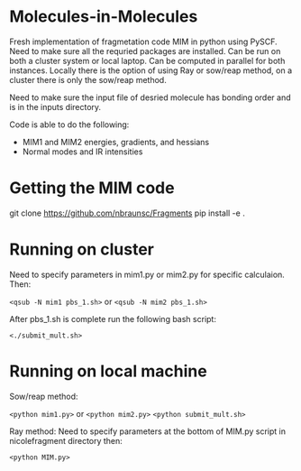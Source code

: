 # Molecules-in-Molecules
Fresh implementation of fragmetation code MIM in python using PySCF.  
Need to make sure all the requried packages are installed.  Can be run on both a cluster system or local laptop.  Can be computed in parallel for both instances. Locally there is the option of using Ray or sow/reap method, on a cluster there is only the sow/reap method.

Need to make sure the input file of desried molecule has bonding order and is in the inputs directory.

Code is able to do the following:
- MIM1 and MIM2 energies, gradients, and hessians
- Normal modes and IR intensities

# Getting the MIM code
git clone https://github.com/nbraunsc/Fragments
pip install -e .

# Running on cluster
Need to specify parameters in mim1.py or mim2.py for specific calculaion. Then:

`<qsub -N mim1 pbs_1.sh>` or `<qsub -N mim2 pbs_1.sh>`

After pbs_1.sh is complete run the following bash script:

`<./submit_mult.sh>`

# Running on local machine
Sow/reap method:

`<python mim1.py>` or `<python mim2.py>`
`<python submit_mult.sh>`

Ray method:
Need to specify parameters at the bottom of MIM.py script in nicolefragment directory then:

`<python MIM.py>`




